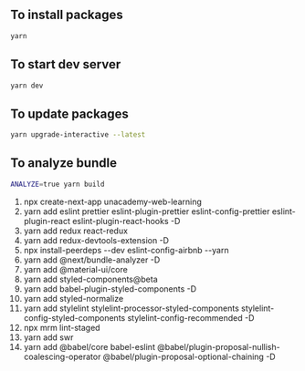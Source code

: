 ## To install packages

```sh
yarn
```

## To start dev server

```sh
yarn dev
```

## To update packages

```sh
yarn upgrade-interactive --latest
```

## To analyze bundle

```sh
ANALYZE=true yarn build
```

1.  npx create-next-app unacademy-web-learning
2.  yarn add eslint prettier eslint-plugin-prettier eslint-config-prettier eslint-plugin-react eslint-plugin-react-hooks -D
3.  yarn add redux react-redux
4.  yarn add redux-devtools-extension -D
5.  npx install-peerdeps --dev eslint-config-airbnb --yarn
6.  yarn add @next/bundle-analyzer -D
7.  yarn add @material-ui/core
8.  yarn add styled-components@beta
9.  yarn add babel-plugin-styled-components -D
10. yarn add styled-normalize
11. yarn add stylelint stylelint-processor-styled-components stylelint-config-styled-components stylelint-config-recommended -D
12. npx mrm lint-staged
13. yarn add swr
14. yarn add @babel/core babel-eslint @babel/plugin-proposal-nullish-coalescing-operator @babel/plugin-proposal-optional-chaining -D
